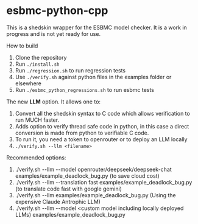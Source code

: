 # esbmc-python-cpp
This is a shedskin wrapper for the ESBMC model checker. It is a work in progress and is not yet ready for use.

How to build

1. Clone the repository
1. Run ```./install.sh```
1. Run ```./regression.sh``` to run regression tests
1. Use ```./verify.sh``` against python files in the examples folder or elsewhere
1. Run ```./esbmc_python_regressions.sh``` to run esbmc tests


The new **LLM** option. It allows one to:

1. Convert all the shedskin syntax to C code which allows verification to run MUCH faster.
1. Adds option to verify thread safe code in python, in this case a direct conversion is made from python to verifiable C code.
1. To run it, you need a token to openrouter or to deploy an LLM locally
1. ```./verify.sh --llm <filename>```

Recommended options:

1. ./verify.sh --llm --model openrouter/deepseek/deepseek-chat examples/example_deadlock_bug.py (to save cloud cost)
1. ./verify.sh --llm --translation fast examples/example_deadlock_bug.py (to translate code fast with google gemini)
1. ./verify.sh --llm examples/example_deadlock_bug.py (Using the expensive Claude Antrophic LLM)
1. ./verify.sh --llm --model <custom model including locally deployed LLMs) examples/example_deadlock_bug.py

